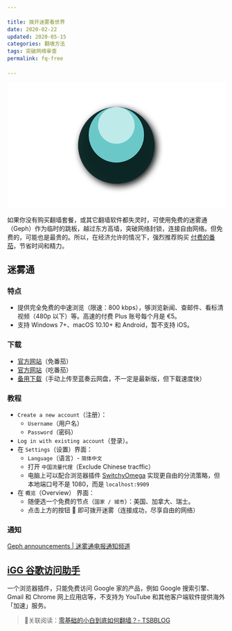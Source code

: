 ```yaml
---

title: 拨开迷雾看世界
date: 2020-02-22  
updated: 2020-05-15    
categories: 翻墙方法   
tags: 突破网络审查    
permalink: fq-free  

---
```


![geph](fq-free/geph.png)

如果你没有购买翻墙套餐，或其它翻墙软件都失灵时，可使用免费的迷雾通（Geph）作为临时的跳板，越过东方高墙，突破网络封锁，连接自由网络。但免费的，可能也是最贵的。所以，在经济允许的情况下，强烈推荐购买 [付费的番茄](https://tingtalk.me/fq/)，节省时间和精力。

<!-- more -->



## 迷雾通

### 特点

- 提供完全免费的中速浏览（限速：800 kbps），够浏览新闻、查邮件、看标清视频（480p 以下）等。高速的付费 Plus 账号每个月是 €5。
- 支持 Windows 7+、macOS 10.10+ 和 Android，暂不支持 iOS。



### 下载

- [官方网站](https://github.com/geph-official/geph2/wiki/%E8%BF%B7%E9%9B%BE%E9%80%9A%EF%BC%88%E5%85%8D%E7%BF%BB%E5%A2%99%E9%95%9C%E5%83%8F%EF%BC%89)（免番茄）
- [官方网站](https://geph.io/zhs/)（吃番茄）
- [备用下载](https://lanzous.com/b00t9wiva)（手动上传至蓝奏云网盘，不一定是最新版，但下载速度快）



### 教程

- `Create a new account`（注册）：
  - `Username`（用户名）
  - `Password`（密码）
- `Log in with existing account`（登录）。
- 在 `Settings`（设置）界面：
  - `Language`（语言）- `简体中文`
  - 打开 `中国流量代理`（Exclude Chinese tracffic）
  - 电脑上可以配合浏览器插件 [SwitchyOmega](https://tingtalk.me/switchyomega/) 实现更自由的分流策略，但本地端口号不是 1080，而是 `localhost:9909`
- 在 `概览`（Overview） 界面：
  - 随便选一个免费的节点（`国家 / 城市`）：美国、加拿大、瑞士。
  - 点击上方的按钮 🔘 即可拨开迷雾（连接成功，尽享自由的网络）



### 通知

[Geph announcements | 迷雾通电报通知频道](https://t.me/gephannounce)



## [iGG 谷歌访问助手](https://iguge.app/)

一个浏览器插件，只能免费访问 Google 家的产品，例如 Google 搜索引擎、Gmail 和 Chrome 网上应用店等，不支持为 YouTube 和其他客户端软件提供海外「加速」服务。



> 🔗关联阅读：[零基础的小白到底如何翻墙？- TSBBLOG](https://tsb2blog.com/contingency-plan-for-internet-censorship-circumvention.html)